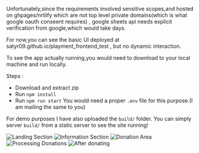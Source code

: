 Unfortunately,since the requirements involved sensitive scopes,and hosted on ghpages/nrtlify which are not top level private domains(which is what google oauth conseent requires) , google sheets api needs explicit verification from google,which would take days.

For now,you can see the basic UI deployed at satyr09.github.io/playment_frontend_test , but no dynamic interaction.

To see the app actually running,you would need to download to your local machine and run locally.

Steps :
- Download and extract zip
- Run `npm install`
- Run `npm run start`
You would need a proper `.env` file for this purpose.(I am mailing the same to you)


For demo purposes I have also uploaded the `build/` folder.
You can simply server `build/` from a static server to see the site running!




![Landing Section](https://i.postimg.cc/BZHGfFRm/landing.png)
![Information Section](https://i.postimg.cc/RVT5NBSf/mid-Section.png)
![Donation Area](https://i.postimg.cc/HLVfZ8Q4/donate-Area.png)
![Processing Donations](https://i.postimg.cc/9Qx6YYqQ/donation-Processing.png)
![After donating](https://i.postimg.cc/28YNk6Dr/post-Donation.png)



